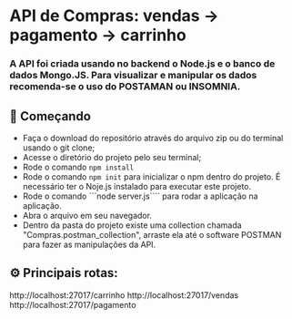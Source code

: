 # API de Compras: vendas -> pagamento -> carrinho
### A API foi criada usando no backend o Node.js e o banco de dados Mongo.JS. Para visualizar e manipular os dados recomenda-se o uso do POSTAMAN ou INSOMNIA. 
## 🚀 Começando
- Faça o download do repositório através do arquivo zip ou do terminal usando o git clone;
- Acesse o diretório do projeto pelo seu terminal;
- Rode o comando  ``` npm install ```
- Rode o comando ``` npm init ``` para inicializar o npm dentro do projeto. É necessário ter o Noje.js instalado para executar este projeto.
- Rode o comando ```node server.js```` para rodar a aplicação na aplicação. 
- Abra o arquivo em seu navegador.
- Dentro da pasta do projeto existe uma collection chamada "Compras.postman_collection", arraste ela até o software POSTMAN para fazer as manipulações da API.

## ⚙️ Principais rotas:
http://localhost:27017/carrinho
http://localhost:27017/vendas
http://localhost:27017/pagamento



